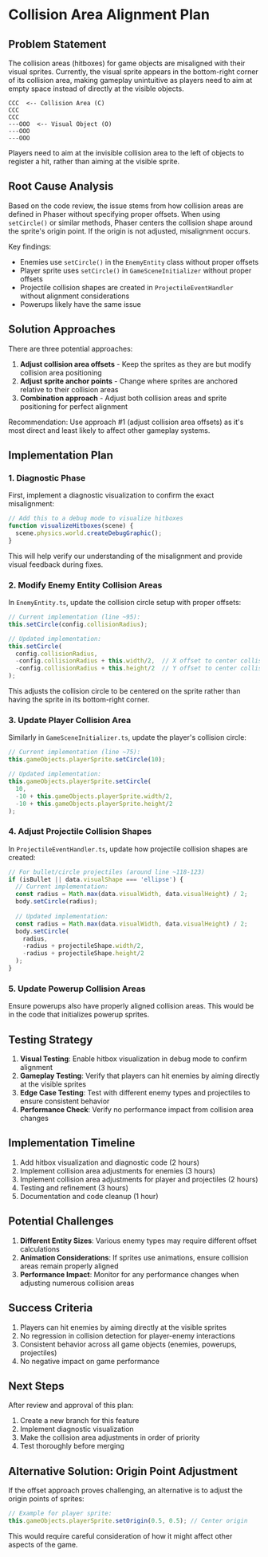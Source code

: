 # Collision Area Alignment Plan

## Problem Statement

The collision areas (hitboxes) for game objects are misaligned with their visual sprites. Currently, the visual sprite appears in the bottom-right corner of its collision area, making gameplay unintuitive as players need to aim at empty space instead of directly at the visible objects.

```
CCC  <-- Collision Area (C)
CCC
CCC
---OOO  <-- Visual Object (O)
---OOO
---OOO
```

Players need to aim at the invisible collision area to the left of objects to register a hit, rather than aiming at the visible sprite.

## Root Cause Analysis

Based on the code review, the issue stems from how collision areas are defined in Phaser without specifying proper offsets. When using `setCircle()` or similar methods, Phaser centers the collision shape around the sprite's origin point. If the origin is not adjusted, misalignment occurs.

Key findings:
- Enemies use `setCircle()` in the `EnemyEntity` class without proper offsets
- Player sprite uses `setCircle()` in `GameSceneInitializer` without proper offsets
- Projectile collision shapes are created in `ProjectileEventHandler` without alignment considerations
- Powerups likely have the same issue

## Solution Approaches

There are three potential approaches:

1. **Adjust collision area offsets** - Keep the sprites as they are but modify collision area positioning
2. **Adjust sprite anchor points** - Change where sprites are anchored relative to their collision areas
3. **Combination approach** - Adjust both collision areas and sprite positioning for perfect alignment

Recommendation: Use approach #1 (adjust collision area offsets) as it's most direct and least likely to affect other gameplay systems.

## Implementation Plan

### 1. Diagnostic Phase

First, implement a diagnostic visualization to confirm the exact misalignment:

```javascript
// Add this to a debug mode to visualize hitboxes
function visualizeHitboxes(scene) {
  scene.physics.world.createDebugGraphic();
}
```

This will help verify our understanding of the misalignment and provide visual feedback during fixes.

### 2. Modify Enemy Entity Collision Areas

In `EnemyEntity.ts`, update the collision circle setup with proper offsets:

```typescript
// Current implementation (line ~95):
this.setCircle(config.collisionRadius);

// Updated implementation:
this.setCircle(
  config.collisionRadius,
  -config.collisionRadius + this.width/2,  // X offset to center collision
  -config.collisionRadius + this.height/2  // Y offset to center collision
);
```

This adjusts the collision circle to be centered on the sprite rather than having the sprite in its bottom-right corner.

### 3. Update Player Collision Area

Similarly in `GameSceneInitializer.ts`, update the player's collision circle:

```typescript
// Current implementation (line ~75):
this.gameObjects.playerSprite.setCircle(10);

// Updated implementation:
this.gameObjects.playerSprite.setCircle(
  10,
  -10 + this.gameObjects.playerSprite.width/2,
  -10 + this.gameObjects.playerSprite.height/2
);
```

### 4. Adjust Projectile Collision Shapes

In `ProjectileEventHandler.ts`, update how projectile collision shapes are created:

```typescript
// For bullet/circle projectiles (around line ~118-123)
if (isBullet || data.visualShape === 'ellipse') {
  // Current implementation:
  const radius = Math.max(data.visualWidth, data.visualHeight) / 2;
  body.setCircle(radius);
  
  // Updated implementation:
  const radius = Math.max(data.visualWidth, data.visualHeight) / 2;
  body.setCircle(
    radius,
    -radius + projectileShape.width/2,
    -radius + projectileShape.height/2
  );
}
```

### 5. Update Powerup Collision Areas

Ensure powerups also have properly aligned collision areas. This would be in the code that initializes powerup sprites.

## Testing Strategy

1. **Visual Testing**: Enable hitbox visualization in debug mode to confirm alignment
2. **Gameplay Testing**: Verify that players can hit enemies by aiming directly at the visible sprites
3. **Edge Case Testing**: Test with different enemy types and projectiles to ensure consistent behavior
4. **Performance Check**: Verify no performance impact from collision area changes

## Implementation Timeline

1. Add hitbox visualization and diagnostic code (2 hours)
2. Implement collision area adjustments for enemies (3 hours)
3. Implement collision area adjustments for player and projectiles (2 hours)
4. Testing and refinement (3 hours)
5. Documentation and code cleanup (1 hour)

## Potential Challenges

1. **Different Entity Sizes**: Various enemy types may require different offset calculations
2. **Animation Considerations**: If sprites use animations, ensure collision areas remain properly aligned
3. **Performance Impact**: Monitor for any performance changes when adjusting numerous collision areas

## Success Criteria

1. Players can hit enemies by aiming directly at the visible sprites
2. No regression in collision detection for player-enemy interactions
3. Consistent behavior across all game objects (enemies, powerups, projectiles)
4. No negative impact on game performance

## Next Steps

After review and approval of this plan:

1. Create a new branch for this feature
2. Implement diagnostic visualization
3. Make the collision area adjustments in order of priority
4. Test thoroughly before merging

## Alternative Solution: Origin Point Adjustment

If the offset approach proves challenging, an alternative is to adjust the origin points of sprites:

```typescript
// Example for player sprite:
this.gameObjects.playerSprite.setOrigin(0.5, 0.5); // Center origin
```

This would require careful consideration of how it might affect other aspects of the game.